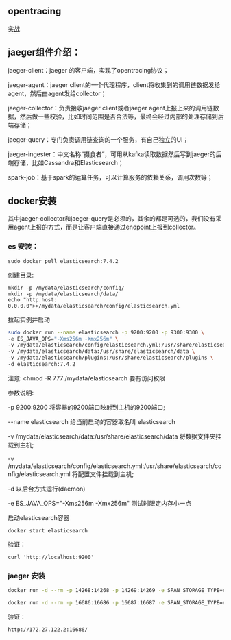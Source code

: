 ## opentracing
[实战](https://zhuanlan.zhihu.com/p/170290448)
## jaeger组件介绍：

jaeger-client：jaeger 的客户端，实现了opentracing协议；

jaeger-agent：jaeger client的一个代理程序，client将收集到的调用链数据发给agent，然后由agent发给collector；

jaeger-collector：负责接收jaeger client或者jaeger agent上报上来的调用链数据，然后做一些校验，比如时间范围是否合法等，最终会经过内部的处理存储到后端存储；

jaeger-query：专门负责调用链查询的一个服务，有自己独立的UI；

jaeger-ingester：中文名称“摄食者”，可用从kafka读取数据然后写到jaeger的后端存储，比如Cassandra和Elasticsearch；

spark-job：基于spark的运算任务，可以计算服务的依赖关系，调用次数等；

## docker安装 

其中jaeger-collector和jaeger-query是必须的，其余的都是可选的，我们没有采用agent上报的方式，而是让客户端直接通过endpoint上报到collector。

### es 安装：

`sudo docker pull elasticsearch:7.4.2`

创建目录:

```
mkdir -p /mydata/elasticsearch/config/
mkdir -p /mydata/elasticsearch/data/
echo "http.host: 0.0.0.0">>/mydata/elasticsearch/config/elasticsearch.yml
```

拉起实例并启动

```sh
sudo docker run --name elasticsearch -p 9200:9200 -p 9300:9300 \
-e ES_JAVA_OPS="-Xms256m -Xmx256m" \
-v /mydata/elasticsearch/config/elasticsearch.yml:/usr/share/elasticsearch/config/elasticsearch.yml \
-v /mydata/elasticsearch/data:/usr/share/elasticsearch/data \
-v /mydata/elasticsearch/plugins:/usr/share/elasticsearch/plugins \
-d elasticsearch:7.4.2
```

注意:
chmod -R 777 /mydata/elasticsearch
要有访问权限

参数说明:

-p 9200:9200 将容器的9200端口映射到主机的9200端口;

--name elasticsearch 给当前启动的容器取名叫 elasticsearch

-v /mydata/elasticsearch/data:/usr/share/elasticsearch/data 将数据文件夹挂载到主机;

-v /mydata/elasticsearch/config/elasticsearch.yml:/usr/share/elasticsearch/config/elasticsearch.yml 将配置文件挂载到主机;

-d 以后台方式运行(daemon)

-e ES_JAVA_OPS="-Xms256m -Xmx256m" 测试时限定内存小一点

启动elasticsearch容器

`docker start elasticsearch`

验证：

`curl 'http://localhost:9200'`

### jaeger 安装
```sh
docker run -d --rm -p 14268:14268 -p 14269:14269 -e SPAN_STORAGE_TYPE=elasticsearch -e ES_SERVER_URLS=http://172.27.122.2:9200 jaegertracing/jaeger-collector:1.14
```

```sh
docker run -d --rm -p 16686:16686 -p 16687:16687 -e SPAN_STORAGE_TYPE=elasticsearch -e ES_SERVER_URLS=http://172.27.122.2:9200 jaegertracing/jaeger-query:1.14
```

验证：

`http://172.27.122.2:16686/`